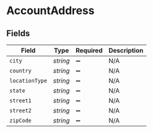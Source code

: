 # AccountAddress


## Fields

| Field              | Type               | Required           | Description        |
| ------------------ | ------------------ | ------------------ | ------------------ |
| `city`             | *string*           | :heavy_minus_sign: | N/A                |
| `country`          | *string*           | :heavy_minus_sign: | N/A                |
| `locationType`     | *string*           | :heavy_minus_sign: | N/A                |
| `state`            | *string*           | :heavy_minus_sign: | N/A                |
| `street1`          | *string*           | :heavy_minus_sign: | N/A                |
| `street2`          | *string*           | :heavy_minus_sign: | N/A                |
| `zipCode`          | *string*           | :heavy_minus_sign: | N/A                |